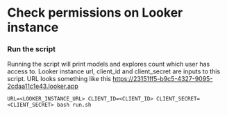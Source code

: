 # Check permissions on Looker instance


### Run the script

Running the script will print models and explores count which user has access to. Looker instance url, client_id and client_secret
are inputs to this script. URL looks something like this https://23151ff5-b9c5-4327-9095-2cdaa11c1e43.looker.app

```shell
URL=<LOOKER_INSTANCE_URL> CLIENT_ID=<CLIENT_ID> CLIENT_SECRET=<CLIENT_SECRET> bash run.sh
```
